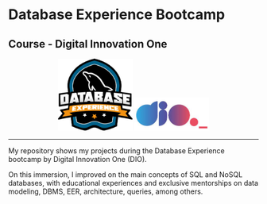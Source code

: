 # Database Experience Bootcamp

## Course - Digital Innovation One 

<p align="center">
  <img src="https://github.com/raquelcolares/Database_Experience-DIO/blob/main/bootcamp%20image.webp" width="150">    <img src="https://github.com/raquelcolares/Database_Experience-DIO/blob/main/dio%20logo.jpg" width="150">
</p>

-------

My repository shows my projects during the Database Experience bootcamp by Digital Innovation One (DIO). 

On this immersion, I improved on the main concepts of SQL and NoSQL databases, with educational experiences and exclusive mentorships on data modeling, DBMS, EER, architecture, queries, among others.

